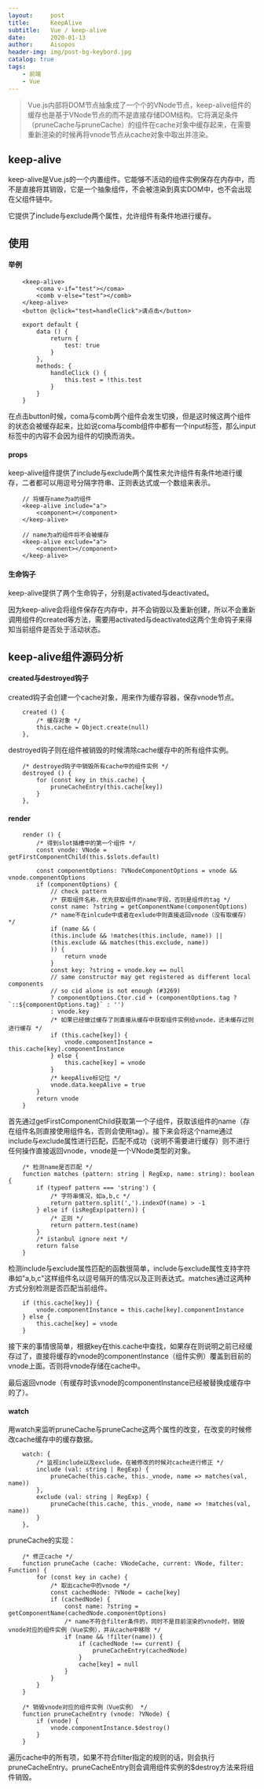 ```yaml
---
layout:     post
title:      KeepAlive
subtitle:   Vue / keep-alive
date:       2020-01-13
author:     Aisopos
header-img: img/post-bg-keybord.jpg
catalog: true
tags:
    - 前端
    - Vue
---
```


> Vue.js内部将DOM节点抽象成了一个个的VNode节点，keep-alive组件的缓存也是基于VNode节点的而不是直接存储DOM结构。它将满足条件（pruneCache与pruneCache）的组件在cache对象中缓存起来，在需要重新渲染的时候再将vnode节点从cache对象中取出并渲染。

## keep-alive

keep-alive是Vue.js的一个内置组件。它能够不活动的组件实例保存在内存中，而不是直接将其销毁，它是一个抽象组件，不会被渲染到真实DOM中，也不会出现在父组件链中。

它提供了include与exclude两个属性，允许组件有条件地进行缓存。

## 使用

#### 举例

        <keep-alive>
            <coma v-if="test"></coma>
            <comb v-else="test"></comb>
        </keep-alive>
        <button @click="test=handleClick">请点击</button>

        export default {
            data () {
                return {
                    test: true
                }
            },
            methods: {
                handleClick () {
                    this.test = !this.test
                }
            }
        }

在点击button时候，coma与comb两个组件会发生切换，但是这时候这两个组件的状态会被缓存起来，比如说coma与comb组件中都有一个input标签，那么input标签中的内容不会因为组件的切换而消失。

#### props

keep-alive组件提供了include与exclude两个属性来允许组件有条件地进行缓存，二者都可以用逗号分隔字符串、正则表达式或一个数组来表示。

        // 将缓存name为a的组件
        <keep-alive include="a">
            <component></component>
        </keep-alive>

        // name为a的组件将不会被缓存
        <keep-alive exclude="a">
            <component></component>
        </keep-alive>

#### 生命钩子

keep-alive提供了两个生命钩子，分别是activated与deactivated。

因为keep-alive会将组件保存在内存中，并不会销毁以及重新创建，所以不会重新调用组件的created等方法，需要用activated与deactivated这两个生命钩子来得知当前组件是否处于活动状态。

## keep-alive组件源码分析

#### created与destroyed钩子

created钩子会创建一个cache对象，用来作为缓存容器，保存vnode节点。

        created () {
            /* 缓存对象 */
            this.cache = Object.create(null)
        },

destroyed钩子则在组件被销毁的时候清除cache缓存中的所有组件实例。

        /* destroyed钩子中销毁所有cache中的组件实例 */
        destroyed () {
            for (const key in this.cache) {
                pruneCacheEntry(this.cache[key])
            }
        },

#### render

        render () {
            /* 得到slot插槽中的第一个组件 */
            const vnode: VNode = getFirstComponentChild(this.$slots.default)

            const componentOptions: ?VNodeComponentOptions = vnode && vnode.componentOptions
            if (componentOptions) {
                // check pattern
                /* 获取组件名称，优先获取组件的name字段，否则是组件的tag */
                const name: ?string = getComponentName(componentOptions)
                /* name不在inlcude中或者在exlude中则直接返回vnode（没有取缓存） */
                if (name && (
                (this.include && !matches(this.include, name)) ||
                (this.exclude && matches(this.exclude, name))
                )) {
                    return vnode
                }
                const key: ?string = vnode.key == null
                // same constructor may get registered as different local components
                // so cid alone is not enough (#3269)
                ? componentOptions.Ctor.cid + (componentOptions.tag ? `::${componentOptions.tag}` : '')
                : vnode.key
                /* 如果已经做过缓存了则直接从缓存中获取组件实例给vnode，还未缓存过则进行缓存 */
                if (this.cache[key]) {
                    vnode.componentInstance = this.cache[key].componentInstance
                } else {
                    this.cache[key] = vnode
                }
                /* keepAlive标记位 */
                vnode.data.keepAlive = true
            }
            return vnode
        }

首先通过getFirstComponentChild获取第一个子组件，获取该组件的name（存在组件名则直接使用组件名，否则会使用tag）。接下来会将这个name通过include与exclude属性进行匹配，匹配不成功（说明不需要进行缓存）则不进行任何操作直接返回vnode，vnode是一个VNode类型的对象。

        /* 检测name是否匹配 */
        function matches (pattern: string | RegExp, name: string): boolean {
            if (typeof pattern === 'string') {
                /* 字符串情况，如a,b,c */
                return pattern.split(',').indexOf(name) > -1
            } else if (isRegExp(pattern)) {
                /* 正则 */
                return pattern.test(name)
            }
            /* istanbul ignore next */
            return false
        }

检测include与exclude属性匹配的函数很简单，include与exclude属性支持字符串如"a,b,c"这样组件名以逗号隔开的情况以及正则表达式。matches通过这两种方式分别检测是否匹配当前组件。

        if (this.cache[key]) {
            vnode.componentInstance = this.cache[key].componentInstance
        } else {
            this.cache[key] = vnode
        }

接下来的事情很简单，根据key在this.cache中查找，如果存在则说明之前已经缓存过了，直接将缓存的vnode的componentInstance（组件实例）覆盖到目前的vnode上面。否则将vnode存储在cache中。

最后返回vnode（有缓存时该vnode的componentInstance已经被替换成缓存中的了）。

#### watch

用watch来监听pruneCache与pruneCache这两个属性的改变，在改变的时候修改cache缓存中的缓存数据。

        watch: {
            /* 监视include以及exclude，在被修改的时候对cache进行修正 */
            include (val: string | RegExp) {
                pruneCache(this.cache, this._vnode, name => matches(val, name))
            },
            exclude (val: string | RegExp) {
                pruneCache(this.cache, this._vnode, name => !matches(val, name))
            }
        },

pruneCache的实现：

        /* 修正cache */
        function pruneCache (cache: VNodeCache, current: VNode, filter: Function) {
            for (const key in cache) {
                /* 取出cache中的vnode */
                const cachedNode: ?VNode = cache[key]
                if (cachedNode) {
                    const name: ?string = getComponentName(cachedNode.componentOptions)
                    /* name不符合filter条件的，同时不是目前渲染的vnode时，销毁vnode对应的组件实例（Vue实例），并从cache中移除 */
                    if (name && !filter(name)) {
                        if (cachedNode !== current) {
                            pruneCacheEntry(cachedNode)
                        }
                        cache[key] = null
                    }
                }
            }
        } 

        /* 销毁vnode对应的组件实例（Vue实例） */
        function pruneCacheEntry (vnode: ?VNode) {
            if (vnode) {
                vnode.componentInstance.$destroy()
            }
        }

遍历cache中的所有项，如果不符合filter指定的规则的话，则会执行pruneCacheEntry。pruneCacheEntry则会调用组件实例的$destroy方法来将组件销毁。